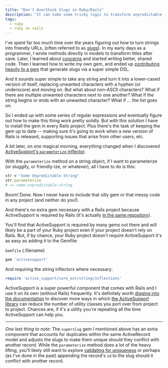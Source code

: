 ```yaml
---
title: "Don't Overthink Slugs in Ruby/Rails"
description: "It can take some tricky logic to transform unpredictable characters into a URL-friendly string. But with Rails, you don't need to worry about."
tags:
  - ruby
  - ruby on rails
---
```


I've spent far too much time over the years figuring out how to turn strings into friendly URLs, (often referred to as [_slugs_](<https://en.wikipedia.org/wiki/Slug_(publishing)>)). In my early days as a programmer, I wrote methods directly in models to transform titles after save. Later, I learned about [concerns](http://api.rubyonrails.org/v5.2/classes/ActiveSupport/Concern.html) and started writing better, shared code. Then I learned how to write my own gem, and ended up [contributing heavily to a gem](https://github.com/hungrymedia/superslug) that generate slugs via a super simple DSL.

And it sounds super simple to take any string and turn it into a lower-cased version of itself, replacing unwanted characters with a hyphen (or underscore) and moving on. But what about non-ASCII characters? What if there are multiple unwanted characters next to one another? What if the string begins or ends with an unwanted character? What if ... the list goes on.

So I ended up with some series of regular expressions and eventually figure out how to make this thing work pretty solidly. But with this solution I have to install the gem in every Rails project. Plus there's the task of keeping the gem up to date -- making sure it's going to work when a new version of Rails is released, supporting issues that arise from other users, etc.

A bit later, on one magical morning, everything changed when I discovered [ActiveSupport's `parameterize` inflector](http://api.rubyonrails.org/classes/ActiveSupport/Inflector.html#method-i-parameterize).

With the `parameterize` method on a string object, if I want to parameterize (or sluggify, or friendly-ize, or whatever), all I have to do is this:

```rb
str = "Some Unpredictable String"
str.parameterize
# => some-unpredictable-string
```

Boom! Done. Now I never have to include that silly gem or that messy code in any project (and neither do you!).

And there's no extra gem necessary with a Rails project because ActiveSupport is required by Rails (it's actually [in the same repository](https://github.com/rails/rails/tree/master/activesupport)).

You'll find that ActiveSupport is required by many gems out there and will likely be a part of your Ruby project even if your project doesn't rely on Rails. But, if by chance, your Ruby project doesn't require ActiveSupport it's as easy as adding it to the Gemfile:

`Gemfile` {.filename}

```rb
gem 'activesupport'
```

And requiring the string inflectors where necessary:

```rb
require 'active_support/core_ext/string/inflections'
```

ActiveSupport is a super powerful component that comes with Rails and I use it on its own (without Rails) frequently. It's definitely worth [digging into the documentation](http://guides.rubyonrails.org/active_support_core_extensions.html) to discover more ways in which [the ActiveSupport library](https://github.com/rails/rails/tree/master/activesupport) can reduce the number of utility classes you port over from project to project. Chances are, if it's a utility you're repeating all the time ActiveSupport can help you.

---

_One last thing to note:_ The `superslug` gem I mentioned above has an extra component that accounts for duplicates within the same ActiveRecord model and adjusts the slugs to make them unique should they conflict with another record. While the `parameterize` method does a lot of the heavy lifting, you'll likely still want to explore [validating for uniqueness](http://guides.rubyonrails.org/active_record_validations.html#uniqueness) or perhaps (as I've done in the past) appending the record's `id` to the slug should it conflict with another record.
